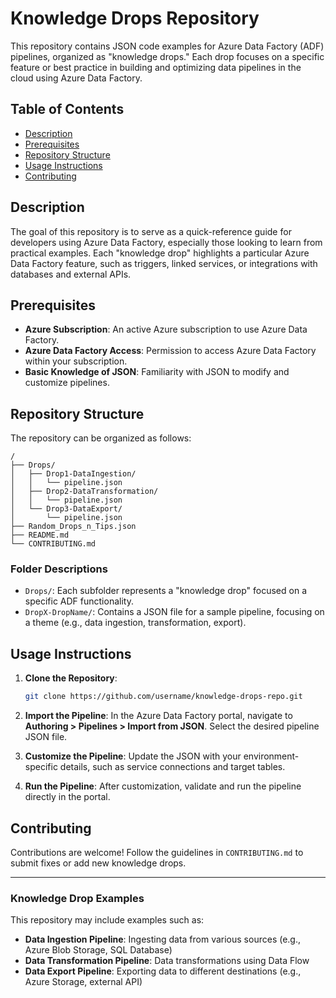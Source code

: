 # Knowledge Drops Repository

This repository contains JSON code examples for Azure Data Factory (ADF) pipelines, organized as "knowledge drops." Each drop focuses on a specific feature or best practice in building and optimizing data pipelines in the cloud using Azure Data Factory.

## Table of Contents

- [Description](#description)
- [Prerequisites](#prerequisites)
- [Repository Structure](#repository-structure)
- [Usage Instructions](#usage-instructions)
- [Contributing](#contributing)

## Description

The goal of this repository is to serve as a quick-reference guide for developers using Azure Data Factory, especially those looking to learn from practical examples. Each "knowledge drop" highlights a particular Azure Data Factory feature, such as triggers, linked services, or integrations with databases and external APIs.

## Prerequisites

- **Azure Subscription**: An active Azure subscription to use Azure Data Factory.
- **Azure Data Factory Access**: Permission to access Azure Data Factory within your subscription.
- **Basic Knowledge of JSON**: Familiarity with JSON to modify and customize pipelines.

## Repository Structure

The repository can be organized as follows:

```
/
├── Drops/
│   ├── Drop1-DataIngestion/
│   │   └── pipeline.json
│   ├── Drop2-DataTransformation/
│   │   └── pipeline.json
│   └── Drop3-DataExport/
│       └── pipeline.json
├── Random_Drops_n_Tips.json
├── README.md
└── CONTRIBUTING.md
```

### Folder Descriptions

- `Drops/`: Each subfolder represents a "knowledge drop" focused on a specific ADF functionality.
- `DropX-DropName/`: Contains a JSON file for a sample pipeline, focusing on a theme (e.g., data ingestion, transformation, export).

## Usage Instructions

1. **Clone the Repository**:
   ```bash
   git clone https://github.com/username/knowledge-drops-repo.git
   ```

2. **Import the Pipeline**:
   In the Azure Data Factory portal, navigate to **Authoring > Pipelines > Import from JSON**. Select the desired pipeline JSON file.

3. **Customize the Pipeline**:
   Update the JSON with your environment-specific details, such as service connections and target tables.

4. **Run the Pipeline**:
   After customization, validate and run the pipeline directly in the portal.

## Contributing

Contributions are welcome! Follow the guidelines in `CONTRIBUTING.md` to submit fixes or add new knowledge drops.

---

### Knowledge Drop Examples

This repository may include examples such as:

- **Data Ingestion Pipeline**: Ingesting data from various sources (e.g., Azure Blob Storage, SQL Database)
- **Data Transformation Pipeline**: Data transformations using Data Flow
- **Data Export Pipeline**: Exporting data to different destinations (e.g., Azure Storage, external API)

